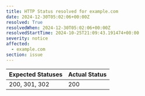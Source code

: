 ```yaml
---
title: HTTP Status resolved for example.com
date: 2024-12-30T05:02:06+00:00Z
resolved: True
resolvedWhen: 2024-12-30T05:02:06+00:00Z
resolvedStartTime: 2024-10-25T21:09:43.191474+00:00
severity: notice
affected:
  - example.com
section: issue
---
```


| Expected Statuses | Actual Status  |
|-------------------|----------------|
| 200, 301, 302 | 200 |
